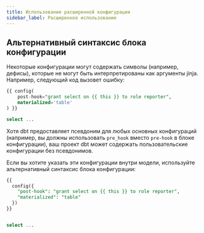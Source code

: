 ```yaml
---
title: Использование расширенной конфигурации
sidebar_label: Расширенное использование
---
```

## Альтернативный синтаксис блока конфигурации

Некоторые конфигурации могут содержать символы (например, дефисы), которые не могут быть интерпретированы как аргументы jinja. Например, следующий код вызовет ошибку:

```sql
{{ config(
    post-hook="grant select on {{ this }} to role reporter",
    materialized='table'
) }}

select ...
```

Хотя dbt предоставляет псевдоним для любых основных конфигураций (например, вы должны использовать `pre_hook` вместо `pre-hook` в блоке конфигурации), ваш проект dbt может содержать пользовательские конфигурации без псевдонимов.

Если вы хотите указать эти конфигурации внутри модели, используйте альтернативный синтаксис блока конфигурации:

<File name='models/events/base/base_events.sql'>

```sql
{{
  config({
    "post-hook": "grant select on {{ this }} to role reporter",
    "materialized": "table"
  })
}}


select ...
```

</File>

<!---
## Иерархии / переопределение конфигураций / приоритет
Для выполнения Дрю
--->